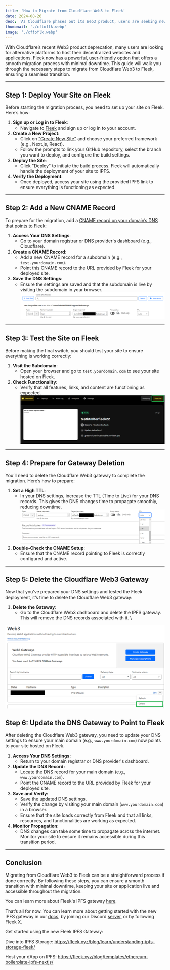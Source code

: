 ```yaml
---
title: 'How to Migrate from Cloudflare Web3 to Fleek'
date: 2024-08-26
desc: 'As Cloudflare phases out its Web3 product, users are seeking new platforms to host decentralized websites and applications. Fleek offers a user-friendly, robust alternative with a streamlined migration process and minimal downtime. This guide provides step-by-step instructions for smoothly transitioning from Cloudflare Web3 to Fleek.'
thumbnail: './cftoflk.webp'
image: './cftoflk.webp'
---
```


With Cloudflare’s recent Web3 product deprecation, many users are looking for alternative platforms to host their decentralized websites and applications. Fleek [now has a powerful, user-friendly option](https://fleek.xyz/guides/cf-web3-to-fleek/) that offers a smooth migration process with minimal downtime. This guide will walk you through the necessary steps to migrate from Cloudflare Web3 to Fleek, ensuring a seamless transition.

---

## **Step 1: Deploy Your Site on Fleek**

Before starting the migration process, you need to set up your site on Fleek. Here’s how:

1. **Sign up or Log in to Fleek**:
   - Navigate to [Fleek](https://fleek.xyz) and sign up or log in to your account.
2. **Create a New Project**:
   - Click on ["Create New Site"](https://fleek.xyz/docs/platform/hosting/#start-hosting) and choose your preferred framework (e.g., Next.js, React).
   - Follow the prompts to link your GitHub repository, select the branch you want to deploy, and configure the build settings.
3. **Deploy the Site**:
   - Click "Deploy" to initiate the build process. Fleek will automatically handle the deployment of your site to IPFS.
4. **Verify the Deployment**:
   - Once deployed, access your site using the provided IPFS link to ensure everything is functioning as expected.

---

## **Step 2: Add a New CNAME Record**

To prepare for the migration, add a [CNAME record on your domain’s DNS that points to Fleek](https://fleek.xyz/docs/platform/domains/#adding-a-custom-domain):

1. **Access Your DNS Settings**:
   - Go to your domain registrar or DNS provider's dashboard (e.g., Cloudflare).
2. **Create a CNAME Record**:
   - Add a new CNAME record for a subdomain (e.g., `test.yourdomain.com`).
   - Point this CNAME record to the URL provided by Fleek for your deployed site.
3. **Save the DNS Settings**:
   - Ensure the settings are saved and that the subdomain is live by visiting the subdomain in your browser.
     ![](./step2.webp)

---

## **Step 3: Test the Site on Fleek**

Before making the final switch, you should test your site to ensure everything is working correctly:

1. **Visit the Subdomain**:
   - Open your browser and go to `test.yourdomain.com` to see your site hosted on Fleek.
2. **Check Functionality**:
   - Verify that all features, links, and content are functioning as expected.
     ![](./step3.webp)

---

## **Step 4: Prepare for Gateway Deletion**

You’ll need to delete the Cloudflare Web3 gateway to complete the migration. Here’s how to prepare:

1. **Set a High TTL**:
   - In your DNS settings, increase the TTL (Time to Live) for your DNS records. This gives the DNS changes time to propagate smoothly, reducing downtime.
     ![](./step4.webp)
2. **Double-Check the CNAME Setup**:
   - Ensure that the CNAME record pointing to Fleek is correctly configured and active.

---

## **Step 5: Delete the Cloudflare Web3 Gateway**

Now that you’ve prepared your DNS settings and tested the Fleek deployment, it’s time to delete the Cloudflare Web3 gateway:

1. **Delete the Gateway**:
   - Go to the Cloudflare Web3 dashboard and delete the IPFS gateway. This will remove the DNS records associated with it. \

![](./step5.webp)

## **Step 6: Update the DNS Gateway to Point to Fleek**

After deleting the Cloudflare Web3 gateway, you need to update your DNS settings to ensure your main domain (e.g., `www.yourdomain.com`) now points to your site hosted on Fleek.

1. **Access Your DNS Settings:**
   - Return to your domain registrar or DNS provider's dashboard.
2. **Update the DNS Record:**
   - Locate the DNS record for your main domain (e.g., `www.yourdomain.com`).
   - Point the CNAME record to the URL provided by Fleek for your deployed site.
3. **Save and Verify:**
   - Save the updated DNS settings.
   - Verify the change by visiting your main domain (`www.yourdomain.com`) in a browser.
   - Ensure that the site loads correctly from Fleek and that all links, resources, and functionalities are working as expected.
4. **Monitor Propagation:**
   - DNS changes can take some time to propagate across the internet. Monitor your site to ensure it remains accessible during this transition period.

---

## **Conclusion**

Migrating from Cloudflare Web3 to Fleek can be a straightforward process if done correctly. By following these steps, you can ensure a smooth transition with minimal downtime, keeping your site or application live and accessible throughout the migration.

You can learn more about Fleek's IPFS gateway [here](https://fleek.xyz/blog/announcements/fleek-decentralized-ipfs-gateway/).

That’s all for now. You can learn more about getting started with the new IPFS gateway in our [docs](https://fleek.xyz/docs/), by joining our Discord [server](https://discord.gg/fleek), or by following Fleek [X](https://x.com/fleek).

Get started using the new Fleek IPFS Gateway:

Dive into IPFS Storage: https://fleek.xyz/blog/learn/understanding-ipfs-storage-fleek/

Host your dApp on IPFS: https://fleek.xyz/blog/templates/ethereum-boilerplate-ipfs-nextjs/
